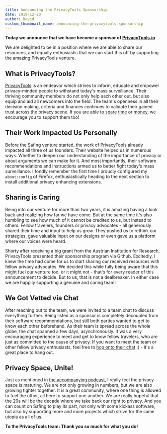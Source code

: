 ```yaml
---
title: Announcing the PrivacyTools Sponsorship
date: 2019-12-20
author: David
custom_thumbnail_name: announcing-the-privacytools-sponsorship
---
```


**Today we announce that we have become a sponsor of [PrivacyTools.io](https://opencollective.com/privacytoolsio)**

We are delighted to be in a position where we are able to share our resources, and equally enthusiastic that we can start this off by supporting the amazing PrivacyTools venture.

## What is PrivacyTools?

[PrivacyTools](https://privacytools.io) is an endeavor which strives to inform, educate and empower privacy-minded people to withstand today's mass surveillance. Their thriving community members do not only help each other out, but also equip and aid all newcomers into the field. The team's openness in all their decision making, criteria and finances continues to validate their gained trust across the privacy scene. If you are able [to spare time](https://www.privacytools.io/index.html#participate) or [money](https://www.privacytools.io/donate/), we encourage you to support them too!

## Their Work Impacted Us Personally

Before the Safing venture started, the work of PrivacyTools already impacted all three of us founders. Their website helped us in numerous ways. Whether to deepen our understanding of the importance of privacy or about arguments we can make for it. And most importantly, their software recommendations and instructions armed us to better fight today's mass surveillance. I fondly remember the first time I proudly configured my `about:config` of Firefox, enthusiastically heading to the next section to install additional privacy enhancing extensions.

## Sharing is Caring

Being into our venture for more than two years, it is amazing having a look back and realizing how far we have come. But at the same time it's also humbling to see how much of it cannot be credited to us, but instead to others. Fellow travelers, founders or privacy advocates - all generously shared their time and input to help us grow. They pushed us to rethink our strategies, gave valuable input on our designs or even gave us a platform where our voices were heard.

Shorty after receiving a big grant from the Austrian Institution for Research, PrivacyTools presented their sponsorship program via Github. Excitedly, I knew the time had come for us to start sharing our received resources with fellow privacy advocates. We decided this while fully being aware that this might fuel our venture too, or it might not - that's for every reader of this announcement to decide. But to us, that is not a dealbreaker. In either case we are happily supporting a genuine and caring team!

## We Got Vetted via Chat

After reaching out to the team, we were invited to a team chat to discuss everything further. Being listed as a sponsor is completely decoupled from their software recommendations, but still both parties wanted to get to know each other beforehand. As their team is spread across the whole globe, the chat spanned a few days, asynchronously. It was a very encouraging experience to meet and get to know fellow travelers, who are just as committed to the cause of privacy. If you want to meet the team or other fellow privacy enthusiasts, feel free to [hop onto their chat](https://chat.privacytools.io/) ;) - it's a great place to hang out.

## Privacy Space, Unite!

Just as mentioned in [the accompanying podcast](https://safing.io/podcast/2019/12/20/becoming-privacytools-first-sponsor/), I really feel the privacy space is maturing. We are not only growing in numbers, but we are also growing tighter together. It is a great community, where one thing is allowed to fuel the other, all here to support one another. We are really hopeful that the 20s will be the decade where we take back our right to privacy. And you can count on Safing to play its part, not only with some kickass software, but also by supporting more and more projects which strive for the same utopia as all of us.

**To the PrivacyTools team: Thank you so much for what you do!**
